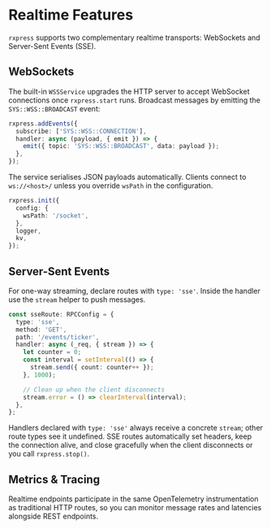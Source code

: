 # Realtime Features

`rxpress` supports two complementary realtime transports: WebSockets and Server-Sent Events (SSE).

## WebSockets

The built-in `WSSService` upgrades the HTTP server to accept WebSocket connections once `rxpress.start` runs. Broadcast messages by emitting the `SYS::WSS::BROADCAST` event:

```ts
rxpress.addEvents({
  subscribe: ['SYS::WSS::CONNECTION'],
  handler: async (payload, { emit }) => {
    emit({ topic: 'SYS::WSS::BROADCAST', data: payload });
  },
});
```

The service serialises JSON payloads automatically. Clients connect to `ws://<host>/` unless you override `wsPath` in the configuration.

```ts
rxpress.init({
  config: {
    wsPath: '/socket',
  },
  logger,
  kv,
});
```

## Server-Sent Events

For one-way streaming, declare routes with `type: 'sse'`. Inside the handler use the `stream` helper to push messages.

```ts
const sseRoute: RPCConfig = {
  type: 'sse',
  method: 'GET',
  path: '/events/ticker',
  handler: async (_req, { stream }) => {
    let counter = 0;
    const interval = setInterval(() => {
      stream.send({ count: counter++ });
    }, 1000);

    // Clean up when the client disconnects
    stream.error = () => clearInterval(interval);
  },
};
```

Handlers declared with `type: 'sse'` always receive a concrete `stream`; other route types see it undefined. SSE routes automatically set headers, keep the connection alive, and close gracefully when the client disconnects or you call `rxpress.stop()`.

## Metrics & Tracing

Realtime endpoints participate in the same OpenTelemetry instrumentation as traditional HTTP routes, so you can monitor message rates and latencies alongside REST endpoints.
